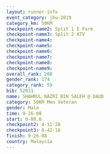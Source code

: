 ```yaml
---
layout: runner-info 
event_category: jbu-2019 
category_km: 50KM 
checkpoint-name2: Split 1 E Farm 
checkpoint-name3: Split 2 ATV 
checkpoint-name4: 
checkpoint-name5: 
checkpoint-name6: 
checkpoint-name7: 
checkpoint-name8: 
checkpoint-name9: 
overall_rank: 208
gender_rank: 174
category_rank: 59
bib: 52011
name: SHAHRUL NAZRI BIN SALEH @ DAUD
category: 50KM Men Veteran
gender: Male
time: 9-26-08
start: 0-00.0
checkpoint2: 4-11-28
checkpoint3: 8-42-16
finish: 9-26-08
country: Malaysia
---
```

